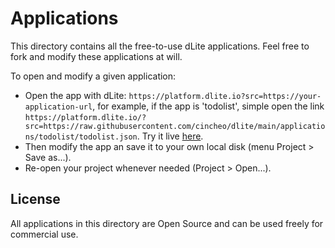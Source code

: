 
# Applications

This directory contains all the free-to-use dLite applications. Feel free to fork and modify these applications at will.

To open and modify a given application:

- Open the app with dLite: ``https://platform.dlite.io?src=https://your-application-url``, for example, if the app is 'todolist', simple open the link ``https://platform.dlite.io/?src=https://raw.githubusercontent.com/cincheo/dlite/main/applications/todolist/todolist.json``. Try it live [here](https://platform.dlite.io/?src=https://raw.githubusercontent.com/cincheo/dlite/main/applications/todolist/todolist.json).
- Then modify the app an save it to your own local disk (menu Project > Save as...).
- Re-open your project whenever needed (Project > Open...).

## License

All applications in this directory are Open Source and can be used freely for commercial use.
